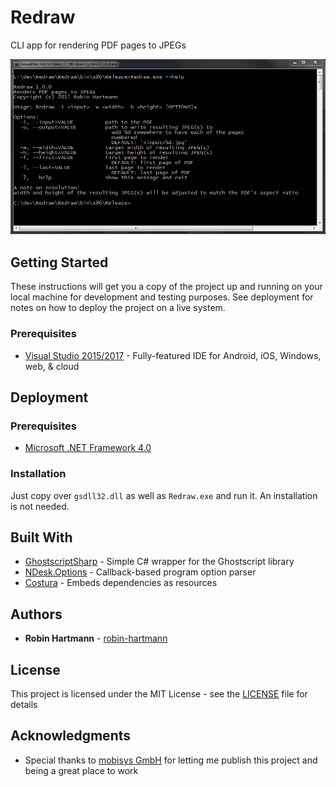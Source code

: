 # Redraw
CLI app for rendering PDF pages to JPEGs

![Usage](docs/images/usage.png)

## Getting Started

These instructions will get you a copy of the project up and running on your local machine for development and testing purposes. See deployment for notes on how to deploy the project on a live system.

### Prerequisites

* [Visual Studio 2015/2017](https://www.visualstudio.com/de/vs/) - Fully-featured IDE for Android, iOS, Windows, web, & cloud

## Deployment

### Prerequisites

* [Microsoft .NET Framework 4.0](https://www.microsoft.com/en-us/download/details.aspx?id=17718)

### Installation

Just copy over `gsdll32.dll` as well as `Redraw.exe` and run it. An installation is not needed.

## Built With

* [GhostscriptSharp](https://github.com/mephraim/ghostscriptsharp) - Simple C# wrapper for the Ghostscript library
* [NDesk.Options](http://www.ndesk.org/Options) - Callback-based program option parser
* [Costura](https://github.com/Fody/Costura) - Embeds dependencies as resources

## Authors

* **Robin Hartmann** - [robin-hartmann](https://github.com/robin-hartmann)

## License

This project is licensed under the MIT License - see the [LICENSE](LICENSE) file for details

## Acknowledgments

* Special thanks to [mobisys GmbH](https://github.com/mobisysgmbh) for letting me publish this project and being a great place to work
